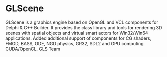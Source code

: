 # GLScene
GLScene is a graphics engine based on OpenGL and VCL components for Delphi & C++ Builder. 
It provides the class library and tools for rendering 3D scenes 
with spatial objects and virtual smart actors for Win32/Win64 applications. 
Added additional support of components for CG shaders, FMOD, BASS, ODE, 
NGD physics, GR32, SDL2 and GPU computing CUDA/OpenCL.
GLS Team

